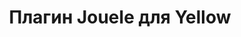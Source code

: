 ---
title: Плагин Jouele для Yellow
link: https://github.com/sashatravkina/yellow-plugin-jouele
tags:
- Плагин
- Yellow
clickable: false
---
